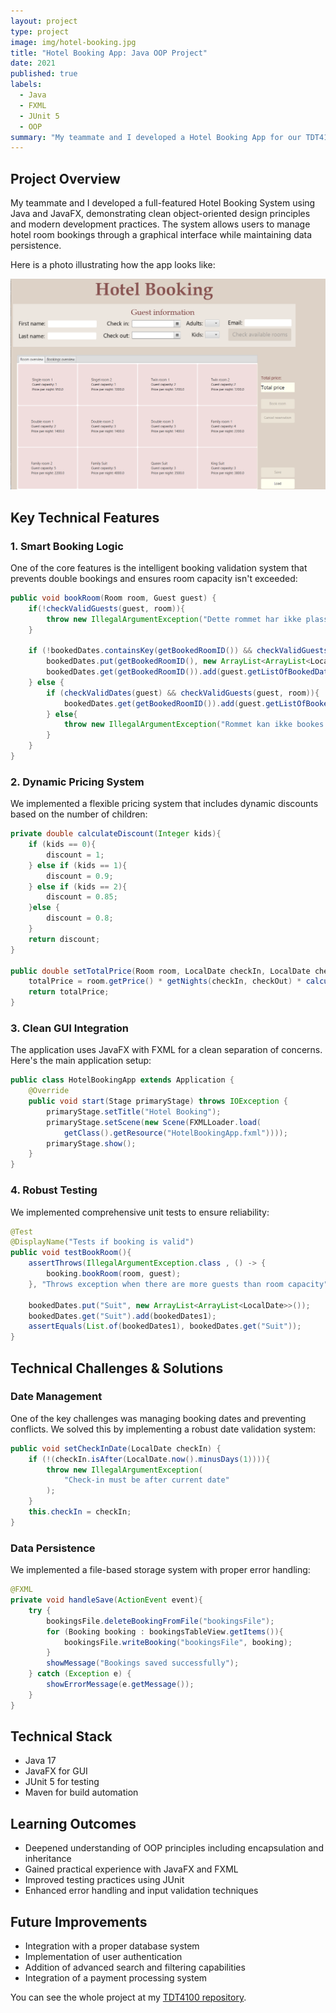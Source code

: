 ```yaml
---
layout: project
type: project
image: img/hotel-booking.jpg
title: "Hotel Booking App: Java OOP Project"
date: 2021
published: true
labels:
  - Java
  - FXML
  - JUnit 5
  - OOP
summary: "My teammate and I developed a Hotel Booking App for our TDT4100: Object-Oriented Programming course at the Norwegian Univeristy of Science and Technology"
---
```


## Project Overview
My teammate and I developed a full-featured Hotel Booking System using Java and JavaFX, demonstrating clean object-oriented design principles and modern development practices. The system allows users to manage hotel room bookings through a graphical interface while maintaining data persistence.


Here is a photo illustrating how the app looks like:

<p align="left">
  <img src="../img/hotel-booking.png" width="600">
</p>



## Key Technical Features

### 1. Smart Booking Logic
One of the core features is the intelligent booking validation system that prevents double bookings and ensures room capacity isn't exceeded:

```java
public void bookRoom(Room room, Guest guest) {
    if(!checkValidGuests(guest, room)){
        throw new IllegalArgumentException("Dette rommet har ikke plass til så mange gjester");
    }

    if (!bookedDates.containsKey(getBookedRoomID()) && checkValidGuests(guest, room)){
        bookedDates.put(getBookedRoomID(), new ArrayList<ArrayList<LocalDate>>());
        bookedDates.get(getBookedRoomID()).add(guest.getListOfBookedDates());
    } else {
        if (checkValidDates(guest) && checkValidGuests(guest, room)){
            bookedDates.get(getBookedRoomID()).add(guest.getListOfBookedDates());
        } else{
            throw new IllegalArgumentException("Rommet kan ikke bookes innen disse datoene");
        } 
    }
}
```

### 2. Dynamic Pricing System
We implemented a flexible pricing system that includes dynamic discounts based on the number of children:

```java
private double calculateDiscount(Integer kids){
    if (kids == 0){
        discount = 1;
    } else if (kids == 1){
        discount = 0.9;
    } else if (kids == 2){
        discount = 0.85;
    }else {
        discount = 0.8;
    }
    return discount;
}

public double setTotalPrice(Room room, LocalDate checkIn, LocalDate checkOut, int kids){
    totalPrice = room.getPrice() * getNights(checkIn, checkOut) * calculateDiscount(kids);
    return totalPrice;  
}
```

### 3. Clean GUI Integration
The application uses JavaFX with FXML for a clean separation of concerns. Here's the main application setup:

```java
public class HotelBookingApp extends Application {
    @Override
    public void start(Stage primaryStage) throws IOException {
        primaryStage.setTitle("Hotel Booking");
        primaryStage.setScene(new Scene(FXMLLoader.load(
            getClass().getResource("HotelBookingApp.fxml"))));
        primaryStage.show();
    } 
}
```

### 4. Robust Testing
We implemented comprehensive unit tests to ensure reliability:

```java
@Test
@DisplayName("Tests if booking is valid")
public void testBookRoom(){
    assertThrows(IllegalArgumentException.class , () -> {
        booking.bookRoom(room, guest);
    }, "Throws exception when there are more guests than room capacity");

    bookedDates.put("Suit", new ArrayList<ArrayList<LocalDate>>());
    bookedDates.get("Suit").add(bookedDates1);
    assertEquals(List.of(bookedDates1), bookedDates.get("Suit"));
}
```

## Technical Challenges & Solutions

### Date Management
One of the key challenges was managing booking dates and preventing conflicts. We solved this by implementing a robust date validation system:

```java
public void setCheckInDate(LocalDate checkIn) {
    if (!(checkIn.isAfter(LocalDate.now().minusDays(1)))){
        throw new IllegalArgumentException(
            "Check-in must be after current date"
        );
    }
    this.checkIn = checkIn;  
}
```

### Data Persistence
We implemented a file-based storage system with proper error handling:

```java
@FXML
private void handleSave(ActionEvent event){
    try {
        bookingsFile.deleteBookingFromFile("bookingsFile");
        for (Booking booking : bookingsTableView.getItems()){ 
            bookingsFile.writeBooking("bookingsFile", booking);    
        }
        showMessage("Bookings saved successfully");
    } catch (Exception e) {
        showErrorMessage(e.getMessage());
    }
}
```

## Technical Stack
- Java 17
- JavaFX for GUI
- JUnit 5 for testing
- Maven for build automation

## Learning Outcomes
- Deepened understanding of OOP principles including encapsulation and inheritance
- Gained practical experience with JavaFX and FXML
- Improved testing practices using JUnit
- Enhanced error handling and input validation techniques

## Future Improvements
- Integration with a proper database system
- Implementation of user authentication
- Addition of advanced search and filtering capabilities
- Integration of a payment processing system


You can see the whole project at my [TDT4100 repository](https://github.com/chrshol/TDT4100.git).
